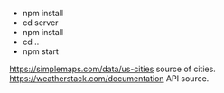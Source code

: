 - npm install
- cd server
- npm install
- cd ..
- npm start

https://simplemaps.com/data/us-cities source of cities.
https://weatherstack.com/documentation API source.

